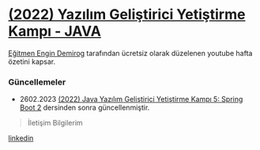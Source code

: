 # [(2022) Yazılım Geliştirici Yetiştirme Kampı - JAVA](https://youtube.com/playlist?list=PLqG356ExoxZUGztzAxqIWkkTq8JVa-o3X) 


[Eğitmen Engin Demirog](https://www.linkedin.com/in/engindemirog/) tarafından ücretsiz olarak düzelenen youtube hafta özetini kapsar. 
### **Güncellemeler**
- 2602.2023 [(2022) Java Yazılım Geliştirici Yetiştirme Kampı 5: Spring Boot 2](https://www.youtube.com/watch?v=7Qqb4IyULmo&list=PLqG356ExoxZUGztzAxqIWkkTq8JVa-o3X&index=5) dersinden sonra güncellenmiştir.
>İletişim Bilgilerim


[linkedin](linkedin.com/in/sefa-demirtaş-86b473230)
